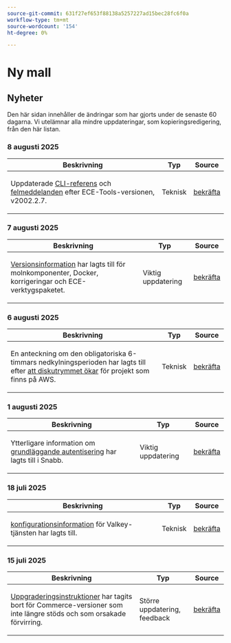 ```yaml
---
source-git-commit: 631f27ef653f88138a5257227ad15bec28fc6f0a
workflow-type: tm+mt
source-wordcount: '154'
ht-degree: 0%

---
```

# Ny mall

## Nyheter

Den här sidan innehåller de ändringar som har gjorts under de senaste 60 dagarna. Vi utelämnar alla mindre uppdateringar, som kopieringsredigering, från den här listan.

### 8 augusti 2025

<table style="table-layout:auto;">
  <thead>
    <tr>
      <th>Beskrivning</th>
      <th>Typ</th>
      <th>Source</th>
    </tr>
  </thead>
  <tbody>
    <tr>
      <td><p>Uppdaterade <a href="https://experienceleague.adobe.com/sv/docs/commerce-on-cloud/user-guide/dev-tools/ece-tools/ece-tools-cli-reference">CLI-referens</a> och <a href="https://experienceleague.adobe.com/sv/docs/commerce-on-cloud/user-guide/dev-tools/ece-tools/error-reference">felmeddelanden</a> efter ECE-Tools-versionen, v2002.2.7.</p>
</td>
      <td>
        Teknisk
      </td>
      <td><a href="https://github.com/AdobeDocs/commerce-on-cloud.en/commit/8cf7b01cbd9fe32a89d83db5b4eac7638b834c49">bekräfta</a></td>
    </tr>
  </tbody>
</table>

### 7 augusti 2025

<table style="table-layout:auto;">
  <thead>
    <tr>
      <th>Beskrivning</th>
      <th>Typ</th>
      <th>Source</th>
    </tr>
  </thead>
  <tbody>
    <tr>
      <td><p><a href="https://experienceleague.adobe.com/sv/docs/commerce-on-cloud/user-guide/release-notes/cloud-tools-suite">Versionsinformation</a> har lagts till för molnkomponenter, Docker, korrigeringar och ECE-verktygspaketet.</p>
</td>
      <td>
        Viktig uppdatering
      </td>
      <td><a href="https://github.com/AdobeDocs/commerce-on-cloud.en/commit/7aecdc89a2f4e0103cfe46ed1c2dc7b93566baf5">bekräfta</a></td>
    </tr>
  </tbody>
</table>

### 6 augusti 2025

<table style="table-layout:auto;">
  <thead>
    <tr>
      <th>Beskrivning</th>
      <th>Typ</th>
      <th>Source</th>
    </tr>
  </thead>
  <tbody>
    <tr>
      <td><p>En anteckning om den obligatoriska 6-timmars nedkylningsperioden har lagts till efter <a href="https://experienceleague.adobe.com/sv/docs/commerce-on-cloud/user-guide/develop/storage/manage-disk-space">att diskutrymmet ökar</a> för projekt som finns på AWS.</p>
</td>
      <td>
        Teknisk
      </td>
      <td><a href="https://github.com/AdobeDocs/commerce-on-cloud.en/commit/a04d056377da4fec9a54503d959f90ebf605de41">bekräfta</a></td>
    </tr>
  </tbody>
</table>

### 1 augusti 2025

<table style="table-layout:auto;">
  <thead>
    <tr>
      <th>Beskrivning</th>
      <th>Typ</th>
      <th>Source</th>
    </tr>
  </thead>
  <tbody>
    <tr>
      <td><p>Ytterligare information om <a href="https://experienceleague.adobe.com/sv/docs/commerce-on-cloud/user-guide/cdn/setup-fastly/fastly-custom-cache-configuration">grundläggande autentisering</a> har lagts till i Snabb.</p>
</td>
      <td>
        Viktig uppdatering
      </td>
      <td><a href="https://github.com/AdobeDocs/commerce-on-cloud.en/commit/6d949fbbab631e633ba27641a48829d74856fcaa">bekräfta</a></td>
    </tr>
  </tbody>
</table>

### 18 juli 2025

<table style="table-layout:auto;">
  <thead>
    <tr>
      <th>Beskrivning</th>
      <th>Typ</th>
      <th>Source</th>
    </tr>
  </thead>
  <tbody>
    <tr>
      <td><p><a href="https://experienceleague.adobe.com/sv/docs/commerce-on-cloud/user-guide/configure/service/valkey">konfigurationsinformation</a> för Valkey-tjänsten har lagts till.</p>
</td>
      <td>
        Teknisk
      </td>
      <td><a href="https://github.com/AdobeDocs/commerce-on-cloud.en/commit/add0d4f3bd91b66fd1bd8f5306ff206076121871">bekräfta</a></td>
    </tr>
  </tbody>
</table>

### 15 juli 2025

<table style="table-layout:auto;">
  <thead>
    <tr>
      <th>Beskrivning</th>
      <th>Typ</th>
      <th>Source</th>
    </tr>
  </thead>
  <tbody>
    <tr>
      <td><p><a href="https://experienceleague.adobe.com/sv/docs/commerce-on-cloud/user-guide/develop/upgrade/commerce-version">Uppgraderingsinstruktioner</a> har tagits bort för Commerce-versioner som inte längre stöds och som orsakade förvirring.</p>
</td>
      <td>
        Större uppdatering, feedback
      </td>
      <td><a href="https://github.com/AdobeDocs/commerce-on-cloud.en/commit/7c0fcf520cd76f25d51f3a644a60132ac6028959">bekräfta</a></td>
    </tr>
  </tbody>
</table>
